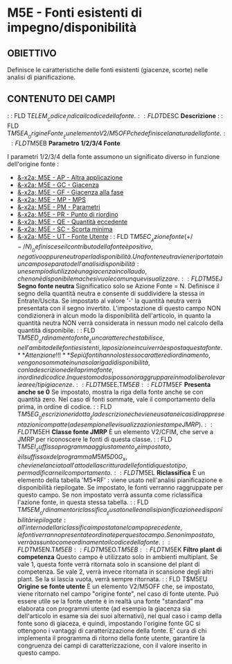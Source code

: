 # M5E - Fonti esistenti di impegno/disponibilità
## OBIETTIVO
Definisce le caratteristiche delle fonti esistenti (giacenze, scorte) nelle analisi di pianificazione.
## CONTENUTO DEI CAMPI
 :  : FLD T$ELEM __Codice__
Indica il codice della fonte.
 :  : FLD T$DESC __Descrizione__
 :  : FLD T$M5EA __Origine Fonte__
È un elemento V2/M5OFP che definisce la natura della fonte.
 :  : FLD T$M5EB __Parametro 1/2/3/4 Fonte__

I parametri 1/2/3/4 della fonte assumono un significato diverso in funzione dell'origine fonte : 

- [&-x2a; M5E - AP - Altra applicazione](Sorgenti/OG/TA/M5E_AP)
- [&-x2a; M5E - GC - Giacenza](Sorgenti/OG/TA/M5E_GC)
- [&-x2a; M5E - GF - Giacenza alla fase](Sorgenti/OG/TA/M5E_GF)
- [&-x2a; M5E - MP - MPS](Sorgenti/OG/TA/M5E_MP)
- [&-x2a; M5E - PM - Parametri](Sorgenti/OG/TA/M5E_PM)
- [&-x2a; M5E - PR - Punto di riordino](Sorgenti/OG/TA/M5E_PR)
- [&-x2a; M5E - QE - Quantità eccedente](Sorgenti/OG/TA/M5E_QE)
- [&-x2a; M5E - SC - Scorta minima](Sorgenti/OG/TA/M5E_SC)
- [&-x2a; M5E - UT - Fonte Utente](Sorgenti/OG/TA/M5E_UT)
 :  : FLD T$M5EC __Azione fonte (+/-/N)__
Definisce se il contributo della fonte è positivo, negativo oppure neutro per la disponibilità.
Una fonte neutra viene riportata in un campo separato dell'analisi disponibilità :  un esempio di utilizzo è una giacenza in collaudo, che non è disponibile ma che si vuole comunque visualizzare.
 :  : FLD T$M5EJ __Segno fonte neutra__
Significatico solo se Azione Fonte = N.
Definisce il segno della quantità neutra e consente di suddividere la stessa in Entrate/Uscita. Se impostato al valore '-' la quantità neutra verrà presentata con il segno invertito. L'impostazione di questo campo NON condizionerà in alcun modo la disponibilità dell'articolo, in quanto la quantità neutra NON verrà considerata in nessun modo nel calcolo della quantità disponibile.
 :  : FLD T$M5ED __Ordinamento fonte__
È un carattere che stabilisce, nell'ambito delle fonti esistenti, la posizione in cui verrà esposta questa fonte.
**Attenzione !!!**
Se più fonti hanno lo stesso carattere di ordinamento, vengono sommate in una sola riga di disponibilità, con la descrizione della prima fonte, in ordine di codice. In questo modo si possono raggruppare in modo libero le varie aree/tipi giacenze.
 :  : FLD T$M5EE.T$M5EB
 :  : FLD T$M5EF __Presenta anche se 0__
Se impostato, mostra la riga della fonte anche se con quantità zero. Nel caso di fonti sommate, vale il comportamento della prima, in ordine di codice.
 :  : FLD T$M5EG __Descrizione ridotta__
È la descrizione che viene usata nei casi di rappresentazioni compatte (ad esempio nelle visualizzazioni e stampe JMRP).
 :  : FLD T$M5EH __Classe fonte JMRP__
È un elemento V2/CFIM, che serve a JMRP per riconoscere le fonti di questa classe.
 :  : FLD T$M5EI __Suffisso programma aggiustamento__
Se impostato, è il suffisso x del programma M5M5D0G_x, che viene lanciato all'atto della scrittura delle fonti di questo tipo, per modificarne il comportamento.
 :  : FLD T$M5EL __Riclassifica__
È un elemento della tabella 'M5*RF' :  viene usato nell'analisi pianificazione e disponibilità riepilogate. Se impostato, le fonti verranno raggruppate per questo campo. Se non impostato verrà assunta come riclassifica l'azione fonte, in questa stessa tabella.
 :  : FLD T$M5EM __Ordinamento riclassifica__
È usato nelle analisi pianificazione e disponibilità riepilogate :  all'interno della riclassifica impostata nel campo precedente, le fonti verranno presentate ordinate per questo campo.
Se non impostato, verrà assunto come ordinamento il codice della fonte.
 :  : FLD T$M5EN.T$M5EB
 :  : FLD T$M5EO.T$M5EB
 :  : FLD T$M5EK __Filtro plant di competenza__
Questo campo è utilizzato solo in ambienti multiplant.
Se vale 1, questa fonte verrà ritornata solo in scansione del plant di competenza.
Se vale 2, verrà invece ritornata in scansione degli altri plant.
Se la si lascia vuota, verrà sempre ritornata.
 :  : FLD T$M5EU __Origine se fonte utente__
È un elemento V2/M5OFF che, se impostato, viene ritornato nel campo "origine fonte", nel caso di fonte utente.
Può essere utile se la fonte utente è in realtà una fonte "standard" ma elaborata con programmi utente (ad esempio la giacenza sia dell'articolo in esame sia dei suoi alternativi), nel qual caso i camp della fonte sono di giaceza, e quindi, impostando l'origine fonte GC si ottengono i vantaggi di caratterizzazione della fonte.
E' cura di chi implementa il programma di ritorno della fonte utente, garantire la congruenza dei campi di caratterizzazione, con il valore inserito in questo campo.

